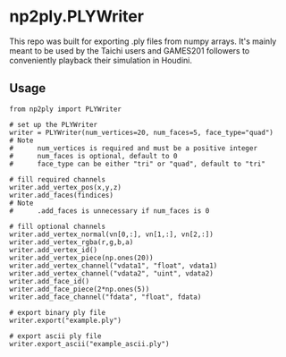 # np2ply.PLYWriter

This repo was built for exporting .ply files from numpy arrays. It's mainly meant to be used by the Taichi users and GAMES201 followers to conveniently playback their simulation in Houdini.

## Usage
```
from np2ply import PLYWriter

# set up the PLYWriter
writer = PLYWriter(num_vertices=20, num_faces=5, face_type="quad")
# Note
#      num_vertices is required and must be a positive integer
#      num_faces is optional, default to 0
#      face_type can be either "tri" or "quad", default to "tri"

# fill required channels
writer.add_vertex_pos(x,y,z)
writer.add_faces(findices)
# Note
#      .add_faces is unnecessary if num_faces is 0

# fill optional channels
writer.add_vertex_normal(vn[0,:], vn[1,:], vn[2,:])
writer.add_vertex_rgba(r,g,b,a)
writer.add_vertex_id()
writer.add_vertex_piece(np.ones(20))
writer.add_vertex_channel("vdata1", "float", vdata1)
writer.add_vertex_channel("vdata2", "uint", vdata2)
writer.add_face_id()
writer.add_face_piece(2*np.ones(5))
writer.add_face_channel("fdata", "float", fdata)

# export binary ply file
writer.export("example.ply")

# export ascii ply file
writer.export_ascii("example_ascii.ply")
```